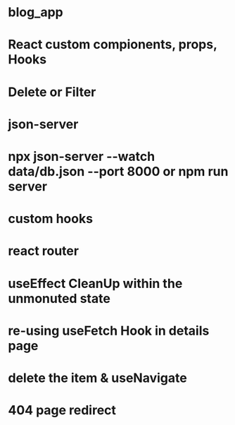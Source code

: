 # blog_app
# React custom compionents, props, Hooks
# Delete or Filter
# json-server
# npx json-server --watch data/db.json --port 8000 or npm run server
# custom hooks
# react router
# useEffect CleanUp within the unmonuted state
# re-using useFetch Hook in details page
# delete the item & useNavigate
# 404 page redirect
